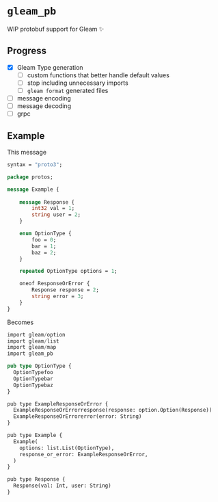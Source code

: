 # `gleam_pb`

WIP protobuf support for Gleam ✨

## Progress

- [X] Gleam Type generation
  - [ ] custom functions that better handle default values
  - [ ] stop including unnecessary imports
  - [ ] `gleam format` generated files
- [ ] message encoding
- [ ] message decoding
- [ ] grpc

## Example

This message

```protobuf
syntax = "proto3";

package protos;

message Example {
    
    message Response {
        int32 val = 1;
        string user = 2;
    }

    enum OptionType {
        foo = 0;
        bar = 1;
        baz = 2;
    }

    repeated OptionType options = 1;

    oneof ResponseOrError {
        Response response = 2;
        string error = 3;
    }
}
```

Becomes

```rust
import gleam/option
import gleam/list
import gleam/map
import gleam_pb

pub type OptionType {
  OptionTypefoo
  OptionTypebar
  OptionTypebaz
}

pub type ExampleResponseOrError {
  ExampleResponseOrErrorresponse(response: option.Option(Response))
  ExampleResponseOrErrorerror(error: String)
}

pub type Example {
  Example(
    options: list.List(OptionType),
    response_or_error: ExampleResponseOrError,
  )
}

pub type Response {
  Response(val: Int, user: String)
}
```
